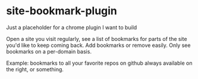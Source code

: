 # site-bookmark-plugin
Just a placeholder for a chrome plugin I want to build

Open a site you visit regularly, see a list of bookmarks for parts of the site you'd like to keep coming back. Add bookmarks or remove easily. Only see bookmarks on a per-domain basis.

Example: bookmarks to all your favorite repos on github always available on the right, or something.
